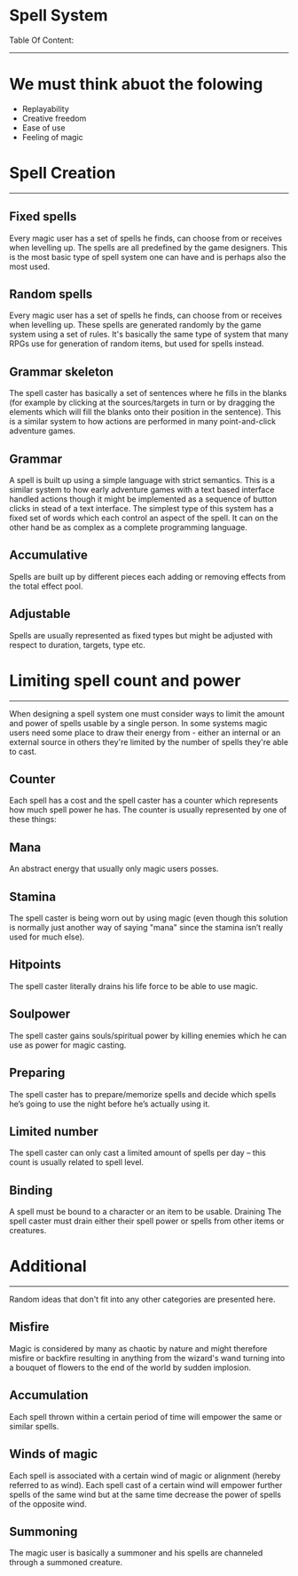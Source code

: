 # Spell System #


Table Of Content:


---


# We must think abuot the folowing #
  * Replayability
  * Creative freedom
  * Ease of use
  * Feeling of magic

# Spell Creation #

---

## Fixed spells ##
Every magic user has a set of spells he finds, can choose from or receives when levelling up. The spells are all predefined by the game designers. This is the most basic type of spell system one can have and is perhaps also the most used.

## Random spells ##
Every magic user has a set of spells he finds, can choose from or receives when levelling up. These spells are generated randomly by the game system using a set of rules. It's basically the same type of system that many RPGs use for generation of random items, but used for spells instead.

## Grammar skeleton ##
The spell caster has basically a set of sentences where he fills in the blanks (for example by clicking at the sources/targets in turn or by dragging the elements which will fill the blanks onto their position in the sentence). This is a similar system to how actions are performed in many point-and-click adventure games.

## Grammar ##
A spell is built up using a simple language with strict semantics. This is a similar system to how early adventure games with a text based interface handled actions though it might be implemented as a sequence of button clicks in stead of a text interface. The simplest type of this system has a fixed set of words which each control an aspect of the spell. It can on the other hand be as complex as a complete programming language.

## Accumulative ##
Spells are built up by different pieces each adding or removing effects from the total effect pool.

## Adjustable ##
Spells are usually represented as fixed types but might be adjusted with respect to duration, targets, type etc.

# Limiting spell count and power #

---

When designing a spell system one must consider ways to limit the amount and power of spells usable by a single person. In some systems magic users need some place to draw their energy from - either an internal or an external source in others they're limited by the number of spells they're able to cast.

## Counter ##
Each spell has a cost and the spell caster has a counter which represents how much spell power he has. The counter is usually represented by one of these things:

## Mana ##
An abstract energy that usually only magic users posses.

## Stamina ##
The spell caster is being worn out by using magic (even though this solution is normally just another way of saying "mana" since the stamina isn’t really used for much else).

## Hitpoints ##
The spell caster literally drains his life force to be able to use magic.

## Soulpower ##
The spell caster gains souls/spiritual power by killing enemies which he can use as power for magic casting.

## Preparing ##
The spell caster has to prepare/memorize spells and decide which spells he’s going to use the night before he’s actually using it.

## Limited number ##
The spell caster can only cast a limited amount of spells per day – this count is usually related to spell level.

## Binding ##
A spell must be bound to a character or an item to be usable. Draining The spell caster must drain either their spell power or spells from other items or creatures.

# Additional #

---

Random ideas that don't fit into any other categories are presented here.

## Misfire ##
Magic is considered by many as chaotic by nature and might therefore misfire or backfire resulting in anything from the wizard's wand turning into a bouquet of flowers to the end of the world by sudden implosion.

## Accumulation ##
Each spell thrown within a certain period of time will empower the same or similar spells.

## Winds of magic ##
Each spell is associated with a certain wind of magic or alignment (hereby referred to as wind). Each spell cast of a certain wind will empower further spells of the same wind but at the same time decrease the power of spells of the opposite wind.

## Summoning ##
The magic user is basically a summoner and his spells are channeled through a summoned creature.